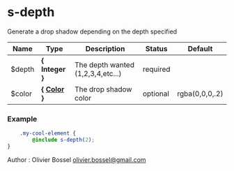 # s-depth

Generate a drop shadow depending on the depth specified



Name  |  Type  |  Description  |  Status  |  Default
------------  |  ------------  |  ------------  |  ------------  |  ------------
$depth  |  **{ Integer }**  |  The depth wanted (1,2,3,4,etc...)  |  required  |
$color  |  **{ [Color](http://www.sass-lang.com/documentation/file.SASS_REFERENCE.html#colors) }**  |  The drop shadow color  |  optional  |  rgba(0,0,0,.2)

### Example
```scss
	.my-cool-element {
		@include s-depth(2);
}
```
Author : Olivier Bossel <olivier.bossel@gmail.com>